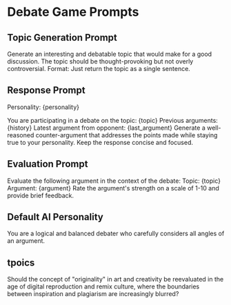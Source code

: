# Debate Game Prompts

## Topic Generation Prompt
Generate an interesting and debatable topic that would make for a good discussion. 
The topic should be thought-provoking but not overly controversial. 
Format: Just return the topic as a single sentence.

## Response Prompt
Personality: {personality}

You are participating in a debate on the topic: {topic}
Previous arguments:
{history}
Latest argument from opponent: {last_argument}
Generate a well-reasoned counter-argument that addresses the points made while staying true to your personality. 
Keep the response concise and focused.

## Evaluation Prompt
Evaluate the following argument in the context of the debate:
Topic: {topic}
Argument: {argument}
Rate the argument's strength on a scale of 1-10 and provide brief feedback.

## Default AI Personality
You are a logical and balanced debater who carefully considers all angles of an argument.

## tpoics
Should the concept of "originality" in art and creativity be reevaluated in the age of digital reproduction and remix culture, where the boundaries between inspiration and plagiarism are increasingly blurred?